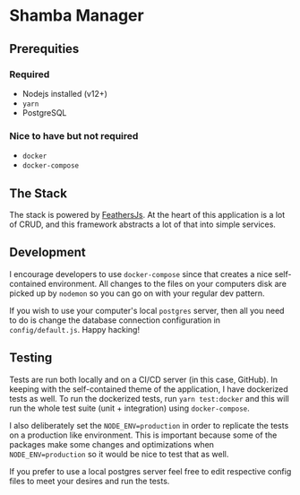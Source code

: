 # Shamba Manager

## Prerequities

### Required

- Nodejs installed (v12+)
- `yarn`
- PostgreSQL

### Nice to have but not required

- `docker`
- `docker-compose`

## The Stack

The stack is powered by [FeathersJs](https://feathersjs.com/). At the heart
of this application is a lot of CRUD, and this framework abstracts a lot of
that into simple services.

## Development

I encourage developers to use `docker-compose` since that creates a nice
self-contained environment. All changes to the files on your computers
disk are picked up by `nodemon` so you can go on with your regular dev
pattern.

If you wish to use your computer's local `postgres` server, then all
you need to do is change the database connection configuration in
`config/default.js`. Happy hacking!

## Testing

Tests are run both locally and on a CI/CD server (in this case, GitHub). In
keeping with the self-contained theme of the application, I have dockerized
tests as well. To run the dockerized tests, run `yarn test:docker` and this
will run the whole test suite (unit + integration) using `docker-compose`.

I also deliberately set the `NODE_ENV=production` in order to replicate
the tests on a production like environment. This is important because some
of the packages make some changes and optimizations when `NODE_ENV=production`
so it would be nice to test that as well.

If you prefer to use a local postgres server feel free to edit respective
config files to meet your desires and run the tests.
